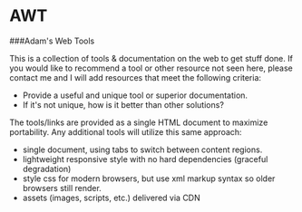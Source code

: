 # AWT
###Adam's Web Tools

This is a collection of tools & documentation on the web to get stuff done.
If you would like to recommend a tool or other resource not seen here, please contact me and I will add resources that meet the following criteria:
- Provide a useful and unique tool or superior documentation. 
- If it's not unique, how is it better than other solutions?


The tools/links are provided as a single HTML document to maximize portability. Any additional tools will utilize this same approach:

- single document, using tabs to switch between content regions.
- lightweight responsive style with no hard dependencies (graceful degradation)
- style css for modern browsers, but use xml markup syntax so older browsers still render.
- assets (images, scripts, etc.) delivered via CDN

